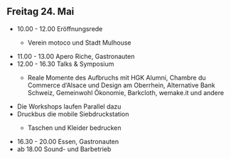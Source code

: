 ## Freitag 24. Mai

*   <span>10.00 - 12.00</span> Eröffnungsrede
    * <p>Verein motoco und Stadt Mulhouse</p>
*   <span>11.00 - 13.00</span> Apero Riche, Gastronauten 
*   <span>12.00 - 16.30</span> Talks & Symposium 
    * <p>Reale Momente des Aufbruchs mit HGK Alumni, Chambre du Commerce d&lsquo;Alsace und Design am Oberrhein, Alternative Bank Schweiz, Gemeinwohl &Ouml;konomie, Barkcloth, wemake.it und andere</p>
*   <span>Die Workshops</span> laufen Parallel dazu
*   <span>Druckbus</span> die mobile Siebdruckstation 
    * <p>Taschen und Kleider bedrucken</p>
*   <span>16.30 - 20.00</span> Essen, Gastronauten 
*   <span>ab 18.00</span> Sound- und Barbetrieb
